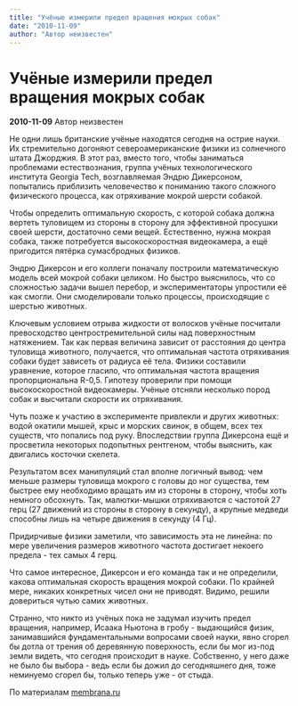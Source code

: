 ```yaml
---
title: "Учёные измерили предел вращения мокрых собак"
date: "2010-11-09"
author: "Автор неизвестен"
---
```


# Учёные измерили предел вращения мокрых собак

**2010-11-09** Автор неизвестен

Не одни лишь британские учёные находятся сегодня на острие науки. Их стремительно догоняют североамериканские физики из солнечного штата Джорджия. В этот раз, вместо того, чтобы заниматься проблемами естествознания, группа учёных технологического института Georgia Tech, возглавляемая Эндрю Дикерсоном, попытались приблизить человечество к пониманию такого сложного физического процесса, как отряхивание мокрой шерсти собакой.

Чтобы определить оптимальную скорость, с которой собака должна вертеть туловищем из стороны в сторону для эффективной просушки своей шерсти, достаточно семи вещей. Естественно, нужна мокрая собака, также потребуется высокоскоростная видеокамера, а ещё пригодится пятёрка сумасбродных физиков.

Эндрю Дикерсон и его коллеги поначалу построили математическую модель всей мокрой собаки целиком. Но быстро выяснилось, что со сложностью задачи вышел перебор, и экспериментаторы упростили её как смогли. Они смоделировали только процессы, происходящие с шерстью животных.

Ключевым условием отрыва жидкости от волосков учёные посчитали превосходство центростремительной силы над поверхностным натяжением. Так как первая величина зависит от расстояния до центра туловища животного, получается, что оптимальная частота отряхивания собаки будет зависеть от радиуса её тела. Физики составили уравнение, которое гласило, что оптимальная частота вращения пропорциональна R-0,5. Гипотезу проверили при помощи высокоскоростной видеокамеры. Учёные отсняли несколько пород собак и высчитали скорости их отряхивания.

Чуть позже к участию в эксперименте привлекли и других животных: водой окатили мышей, крыс и морских свинок, в общем, всех тех существ, что попались под руку. Впоследствии группа Дикерсона ещё и просветила некоторых подопытных рентгеном, чтобы выяснить, как двигались косточки скелета.

Результатом всех манипуляций стал вполне логичный вывод: чем меньше размеры туловища мокрого с головы до ног существа, тем быстрее ему необходимо вращать им из стороны в сторону, чтобы хоть немного обсохнуть. Так, малютки-мышки отряхиваются с частотой 27 герц (27 движений из стороны в сторону в секунду), а крупные медведи способны лишь на четыре движения в секунду (4 Гц).

Придирчивые физики заметили, что зависимость эта не линейна: по мере увеличения размеров животного частота достигает некоего предела - тех самых 4 герц.

Что самое интересное, Дикерсон и его команда так и не определили, какова оптимальная скорость вращения мокрой собаки. По крайней мере, никаких конкретных чисел они не приводят. Видимо, решили довериться чутью самих животных.

Странно, что никто из учёных пока не задумал изучить предел вращения, например, Исаака Ньютона в гробу - выдающийся физик, занимавшийся фундаментальными вопросами своей науки, явно сгорел бы дотла от трения об деревянную поверхность, если бы мог из-под земли видеть, что сегодня происходит в науке. Собственно, у него даже не было бы выбора - ведь если бы дожил до сегодняшнего дня, тоже неминуемо сгорел бы, только теперь уже - от стыда.

По материалам [membrana.ru](http://www.membrana.ru/articles/inventions/2010/10/29/201300.html)